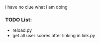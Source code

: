i have no clue what i am doing
### TODO List:
- reload.py
- get all user scores after linking in link.py
